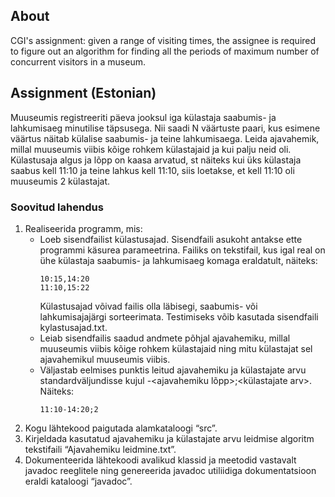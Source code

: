 ## About

CGI's assignment: given a range of visiting times, the assignee is required to figure out an algorithm for finding all the periods of maximum number of concurrent visitors in a museum.

## Assignment (Estonian)

Muuseumis registreeriti päeva jooksul iga külastaja saabumis- ja lahkumisaeg minutilise täpsusega. Nii saadi N väärtuste paari, kus esimene väärtus näitab külalise saabumis- ja teine lahkumisaega. Leida ajavahemik, millal muuseumis viibis kõige rohkem külastajaid ja kui palju neid oli. Külastusaja algus ja lõpp on kaasa arvatud, st näiteks kui üks külastaja saabus kell 11:10 ja teine lahkus kell 11:10, siis loetakse, et kell 11:10 oli muuseumis 2 külastajat.

### Soovitud lahendus

1. Realiseerida programm, mis:
    - Loeb sisendfailist külastusajad. Sisendfaili asukoht antakse ette programmi käsurea parameetrina. Failiks on tekstifail, kus igal real on ühe külastaja saabumis- ja lahkumisaeg komaga eraldatult, näiteks:
        ```
        10:15,14:20
        11:10,15:22
        ```
        Külastusajad võivad failis olla läbisegi, saabumis- või lahkumisajajärgi sorteerimata. Testimiseks võib kasutada sisendfaili kylastusajad.txt.
    - Leiab sisendfailis saadud andmete põhjal ajavahemiku, millal muuseumis viibis kõige rohkem külastajaid ning mitu külastajat sel ajavahemikul muuseumis viibis.
    - Väljastab eelmises punktis leitud ajavahemiku ja külastajate arvu standardväljundisse kujul <ajavahemiku algus>-<ajavahemiku lõpp>;<külastajate arv>. Näiteks:
        ```
        11:10-14:20;2
        ```   
2. Kogu lähtekood paigutada alamkataloogi “src”.
3. Kirjeldada kasutatud ajavahemiku ja külastajate arvu leidmise algoritm tekstifaili “Ajavahemiku leidmine.txt”.
4. Dokumenteerida lähtekoodi avalikud klassid ja meetodid vastavalt javadoc reeglitele ning genereerida javadoc utiliidiga dokumentatsioon eraldi kataloogi “javadoc”.
